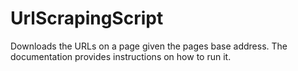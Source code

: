 # UrlScrapingScript
Downloads the URLs on a page given the pages base address.
The documentation provides instructions on how to run it.
